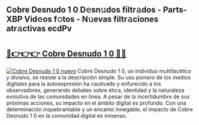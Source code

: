 ## Cobre Desnudo 1 0 D𝚎sn𝚞dos filtr𝚊dos - Parts-XBP Vid𝚎os f𝚘tos - N𝚞evas filtr𝚊ciones atr𝚊ctivas ecdPv

# <h2><a href="http://mb71u2e.tromn.icu/?c=Cobre+Desnudo+1+0">🔗👉👉👉 Cobre Desnudo 1 0 🔗🔗</a></h2>

[![Cobre Desnudo 1 0 nuevo](https://i.imgur.com/pEAQMta.gif)](http://mb71u2e.tromn.icu/?c=Cobre+Desnudo+1+0)
Cobre Desnudo 1 0, un individuo multifacético y divisivo, se resiste a la descripción simple. Su uso pionero de los medios digitales para la autoexpresión ha cautivado y enfurecido a los observadores, generando debates sobre ética, identidad y la naturaleza evolutiva de las comunidades en línea. A pesar de la incertidumbre de sus próximas acciones, su impacto en el ámbito digital es profundo. Con una determinación inquebrantable y un encanto innegable, el impacto de Cobre Desnudo 1 0 en la comunidad digital es inmenso.
